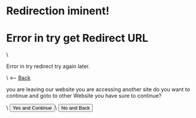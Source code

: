 <script>
    document.getElementById("error").style.visibility='visible';
    document.getElementById("show_error").style.visibility='hidden';

    console.log(window.location.href.includes('?'));

    if(window.location.href.includes('?') == true) {
        document.getElementById("show").style.visibility='visible';
        document.getElementById("show_error").style.visibility='hidden';
    }

    var request = window.location.href.slice(window.location.href.indexOf('?') + 1);

    console.log("Url for Redirec:")
    console.log(request)

    function Return() {
        window.location.href = "."
    }

    function StartRedirect() {
        window.location.href = request;
    }
</script>

# Redirection iminent!

<div id="show_error">
    <h1>Error in try get Redirect URL</h1>\
    <p>Error in try redirect try again later.</p>\
    <-- <a href=".">Back</a>
</div>

<div id="show">
    <p>you are leaving our website you are accessing another site do you want to continue and goto to other Website you have sure to continue?</p>\
    <button onclick="StartRedirect()">Yes and Continue</button>\
    <button onclick="Return()">No and Back</button>
</div>
